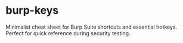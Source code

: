 # burp-keys
Minimalist cheat sheet for Burp Suite shortcuts and essential hotkeys. Perfect for quick reference during security testing.

